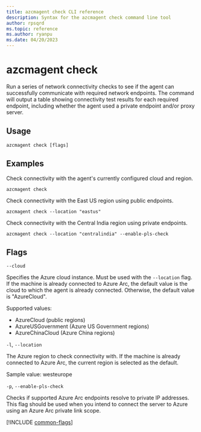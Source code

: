 ```yaml
---
title: azcmagent check CLI reference
description: Syntax for the azcmagent check command line tool
author: rpsqrd
ms.topic: reference
ms.author: ryanpu
ms.date: 04/20/2023
---
```


# azcmagent check

Run a series of network connectivity checks to see if the agent can successfully communicate with required network endpoints. The command will output a table showing connectivity test results for each required endpoint, including whether the agent used a private endpoint and/or proxy server.

## Usage

```
azcmagent check [flags]
```

## Examples

Check connectivity with the agent's currently configured cloud and region.

```
azcmagent check
```

Check connectivity with the East US region using public endpoints.

```
azcmagent check --location "eastus"
```

Check connectivity with the Central India region using private endpoints.

```
azcmagent check --location "centralindia" --enable-pls-check
```

## Flags

`--cloud`

Specifies the Azure cloud instance. Must be used with the `--location` flag. If the machine is already connected to Azure Arc, the default value is the cloud to which the agent is already connected. Otherwise, the default value is "AzureCloud".

Supported values:

* AzureCloud (public regions)
* AzureUSGovernment (Azure US Government regions)
* AzureChinaCloud (Azure China regions)

`-l`, `--location`

The Azure region to check connectivity with. If the machine is already connected to Azure Arc, the current region is selected as the default.

Sample value: westeurope

`-p`, `--enable-pls-check`

Checks if supported Azure Arc endpoints resolve to private IP addresses. This flag should be used when you intend to connect the server to Azure using an Azure Arc private link scope.

[!INCLUDE [common-flags](includes/azcmagent-common-flags.md)]
